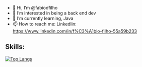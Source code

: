 - 👋 Hi, I’m @fabiodfilho
- 👀 I’m interested in being a back end dev
- 🌱 I’m currently learning, Java 
- 📫 How to reach me: Linkedlin: https://www.linkedin.com/in/f%C3%A1bio-filho-55a59b233

## Skills:
[![Top Langs](https://github-readme-stats.vercel.app/api/top-langs/?username=fabiodfilho&layout=compact)](https://github.com/USERNAME/github-readme-stats)

          
          
          
          
          
          
          


